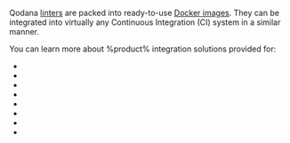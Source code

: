 [//]: # (title: Integration with CI systems)

Qodana [linters](linters.md) are packed into ready-to-use [Docker images](docker-images.md). They can be 
integrated into virtually any Continuous Integration (CI) system in a similar manner.

<p><include src="lib_qd.xml" include-id="ui-note"/></p>

You can learn more about %product% integration solutions provided for:

- [](qodana-azure-pipelines.md)
- [](bitbucket.md)
- [](circleci.md)
- [](github.md)
- [](gitlab.md)
- [](jenkins.md)
- [](space-automation.md)
- [](teamcity.md)

